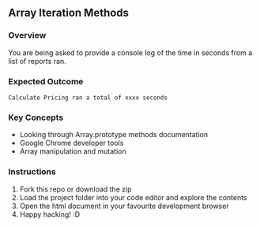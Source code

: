 ## Array Iteration Methods

### Overview

You are being asked to provide a console log of the time in seconds from a list of reports ran.

### Expected Outcome

`Calculate Pricing ran a total of xxxx seconds`

### Key Concepts

- Looking through Array.prototype methods documentation
- Google Chrome developer tools
- Array manipulation and mutation

### Instructions

1) Fork this repo or download the zip
2) Load the project folder into your code editor and explore the contents
3) Open the html document in your favourite development browser
4) Happy hacking! :D
